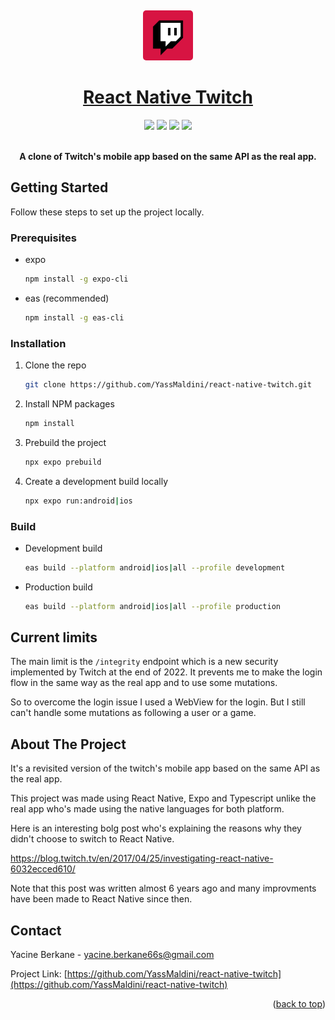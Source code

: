 <!-- Improved compatibility of back to top link: See: https://github.com/othneildrew/Best-README-Template/pull/73 -->
<a name="readme-top"></a>

<!-- PROJECT LOGO -->
<br />
<div align="center">

  <p align="center">
  <a href="[https://github.com/YassMaldini/react-native-twitch](https://github.com/YassMaldini/react-native-twitch)">
    <img src="assets/twitch_logo.png" style="border-radius: 5px;" alt="Logo" width="80" height="80">
      <h1 align="center">React Native Twitch</h1>
  </a>
  </p>
  
  <img src="https://img.shields.io/github/package-json/dependency-version/YassMaldini/react-native-twitch/react?logo=React" />
  <img src="https://img.shields.io/github/package-json/dependency-version/YassMaldini/react-native-twitch/react-native?logo=React" />
  <img src="https://img.shields.io/github/package-json/dependency-version/YassMaldini/react-native-twitch/expo?color=blueviolet&logo=Expo" />
  <img src="https://img.shields.io/github/actions/workflow/status/YassMaldini/react-native-twitch/eas-build.yml" />
  <br />
  <br />
  
  <p align="center">
    <b>A clone of Twitch's mobile app based on the same API as the real app.</b>
  </p>
</div>

<!-- GETTING STARTED -->
## Getting Started

Follow these steps to set up the project locally.

### Prerequisites

* expo
  ```sh
  npm install -g expo-cli
  ```
* eas (recommended)
  ```sh
  npm install -g eas-cli
  ```

### Installation

1. Clone the repo
   ```sh
   git clone https://github.com/YassMaldini/react-native-twitch.git
   ```
2. Install NPM packages
   ```sh
   npm install
   ```
3. Prebuild the project
   ```sh
   npx expo prebuild
   ```
4. Create a development build locally
   ```sh
   npx expo run:android|ios
   ```

### Build

* Development build
   ```sh
   eas build --platform android|ios|all --profile development
   ```
* Production build
   ```sh
   eas build --platform android|ios|all --profile production
   ```

<!-- CURRENT LIMITS -->
## Current limits

The main limit is the `/integrity` endpoint which is a new security implemented by Twitch at the end of 2022. It prevents me to make the login flow in the same way as the real app and to use some mutations.

So to overcome the login issue I used a WebView for the login. But I still can't handle some mutations as following a user or a game.

<!-- ABOUT THE PROJECT -->
## About The Project

It's a revisited version of the twitch's mobile app based on the same API as the real app. 

This project was made using React Native, Expo and Typescript unlike the real app who's made using the native languages for both platform.

Here is an interesting bolg post who's explaining the reasons why they didn't choose to switch to React Native.

https://blog.twitch.tv/en/2017/04/25/investigating-react-native-6032ecced610/

Note that this post was written almost 6 years ago and many improvments have been made to React Native since then.

<!-- CONTACT -->
## Contact

Yacine Berkane - yacine.berkane66s@gmail.com

Project Link: [https://github.com/YassMaldini/react-native-twitch](https://github.com/YassMaldini/react-native-twitch)

<p align="right">(<a href="#readme-top">back to top</a>)</p>
